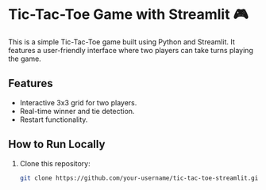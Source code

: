 # Tic-Tac-Toe Game with Streamlit 🎮

This is a simple Tic-Tac-Toe game built using Python and Streamlit. It features a user-friendly interface where two players can take turns playing the game.

## Features
- Interactive 3x3 grid for two players.
- Real-time winner and tie detection.
- Restart functionality.

## How to Run Locally
1. Clone this repository:
   ```bash
   git clone https://github.com/your-username/tic-tac-toe-streamlit.git

